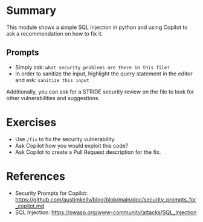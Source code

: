 # Summary

This module shows a simple SQL Injection in python and using Copilot to ask a recommendation on how to fix it.

## Prompts

* Simply ask: `what security problems are there in this file?`
* In order to sanitize the input, highlight the query statement in the editor and ask: `sanitize this input`

Additionally, you can ask for a STRIDE security review on the file to look for other vulnerabilities and suggestions. 

# Exercises

* Use `/fix` to fix the security vulnerability.
* Ask Copilot how you would exploit this code?
* Ask Copilot to create a Pull Request description for the fix.

# References

* Security Prompts for Copilot: https://github.com/austimkelly/blog/blob/main/doc/security_prompts_for_copilot.md
* SQL Injection: https://owasp.org/www-community/attacks/SQL_Injection
